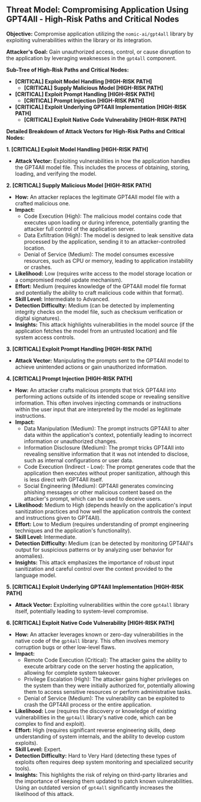 ## Threat Model: Compromising Application Using GPT4All - High-Risk Paths and Critical Nodes

**Objective:** Compromise application utilizing the `nomic-ai/gpt4all` library by exploiting vulnerabilities within the library or its integration.

**Attacker's Goal:** Gain unauthorized access, control, or cause disruption to the application by leveraging weaknesses in the `gpt4all` component.

**Sub-Tree of High-Risk Paths and Critical Nodes:**

* **[CRITICAL] Exploit Model Handling [HIGH-RISK PATH]**
    * **[CRITICAL] Supply Malicious Model [HIGH-RISK PATH]**
* **[CRITICAL] Exploit Prompt Handling [HIGH-RISK PATH]**
    * **[CRITICAL] Prompt Injection [HIGH-RISK PATH]**
* **[CRITICAL] Exploit Underlying GPT4All Implementation [HIGH-RISK PATH]**
    * **[CRITICAL] Exploit Native Code Vulnerability [HIGH-RISK PATH]**

**Detailed Breakdown of Attack Vectors for High-Risk Paths and Critical Nodes:**

**1. [CRITICAL] Exploit Model Handling [HIGH-RISK PATH]**

* **Attack Vector:** Exploiting vulnerabilities in how the application handles the GPT4All model file. This includes the process of obtaining, storing, loading, and verifying the model.

**2. [CRITICAL] Supply Malicious Model [HIGH-RISK PATH]**

* **How:** An attacker replaces the legitimate GPT4All model file with a crafted malicious one.
* **Impact:**
    * Code Execution (High): The malicious model contains code that executes upon loading or during inference, potentially granting the attacker full control of the application server.
    * Data Exfiltration (High): The model is designed to leak sensitive data processed by the application, sending it to an attacker-controlled location.
    * Denial of Service (Medium): The model consumes excessive resources, such as CPU or memory, leading to application instability or crashes.
* **Likelihood:** Low (requires write access to the model storage location or a compromised model update mechanism).
* **Effort:** Medium (requires knowledge of the GPT4All model file format and potentially the ability to craft malicious code within that format).
* **Skill Level:** Intermediate to Advanced.
* **Detection Difficulty:** Medium (can be detected by implementing integrity checks on the model file, such as checksum verification or digital signatures).
* **Insights:** This attack highlights vulnerabilities in the model source (if the application fetches the model from an untrusted location) and file system access controls.

**3. [CRITICAL] Exploit Prompt Handling [HIGH-RISK PATH]**

* **Attack Vector:** Manipulating the prompts sent to the GPT4All model to achieve unintended actions or gain unauthorized information.

**4. [CRITICAL] Prompt Injection [HIGH-RISK PATH]**

* **How:** An attacker crafts malicious prompts that trick GPT4All into performing actions outside of its intended scope or revealing sensitive information. This often involves injecting commands or instructions within the user input that are interpreted by the model as legitimate instructions.
* **Impact:**
    * Data Manipulation (Medium): The prompt instructs GPT4All to alter data within the application's context, potentially leading to incorrect information or unauthorized changes.
    * Information Disclosure (Medium): The prompt tricks GPT4All into revealing sensitive information that it was not intended to disclose, such as internal configurations or user data.
    * Code Execution (Indirect - Low): The prompt generates code that the application then executes without proper sanitization, although this is less direct with GPT4All itself.
    * Social Engineering (Medium): GPT4All generates convincing phishing messages or other malicious content based on the attacker's prompt, which can be used to deceive users.
* **Likelihood:** Medium to High (depends heavily on the application's input sanitization practices and how well the application controls the context and instructions given to GPT4All).
* **Effort:** Low to Medium (requires understanding of prompt engineering techniques and the application's functionality).
* **Skill Level:** Intermediate.
* **Detection Difficulty:** Medium (can be detected by monitoring GPT4All's output for suspicious patterns or by analyzing user behavior for anomalies).
* **Insights:** This attack emphasizes the importance of robust input sanitization and careful control over the context provided to the language model.

**5. [CRITICAL] Exploit Underlying GPT4All Implementation [HIGH-RISK PATH]**

* **Attack Vector:** Exploiting vulnerabilities within the core `gpt4all` library itself, potentially leading to system-level compromise.

**6. [CRITICAL] Exploit Native Code Vulnerability [HIGH-RISK PATH]**

* **How:** An attacker leverages known or zero-day vulnerabilities in the native code of the `gpt4all` library. This often involves memory corruption bugs or other low-level flaws.
* **Impact:**
    * Remote Code Execution (Critical): The attacker gains the ability to execute arbitrary code on the server hosting the application, allowing for complete system takeover.
    * Privilege Escalation (High): The attacker gains higher privileges on the system than they were initially authorized for, potentially allowing them to access sensitive resources or perform administrative tasks.
    * Denial of Service (Medium): The vulnerability can be exploited to crash the GPT4All process or the entire application.
* **Likelihood:** Low (requires the discovery or knowledge of existing vulnerabilities in the `gpt4all` library's native code, which can be complex to find and exploit).
* **Effort:** High (requires significant reverse engineering skills, deep understanding of system internals, and the ability to develop custom exploits).
* **Skill Level:** Expert.
* **Detection Difficulty:** Hard to Very Hard (detecting these types of exploits often requires deep system monitoring and specialized security tools).
* **Insights:** This highlights the risk of relying on third-party libraries and the importance of keeping them updated to patch known vulnerabilities. Using an outdated version of `gpt4all` significantly increases the likelihood of this attack.
